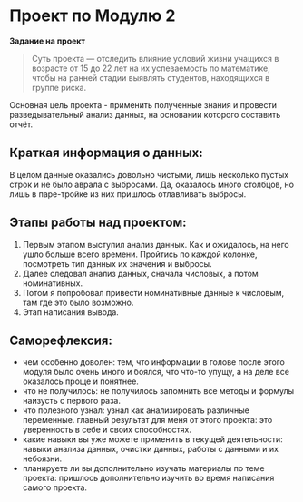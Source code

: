 # Проект по Модулю 2

**Задание на проект**

> Суть проекта — отследить влияние условий жизни учащихся в возрасте от 15 до 22 лет на их успеваемость по математике, чтобы на ранней стадии выявлять студентов, находящихся в группе риска.

Основная цель проекта - применить полученные знания и провести разведывательный анализ данных, на основании которого составить отчёт.

## Краткая информация о данных:
В целом данные оказались довольно чистыми, лишь несколько пустых строк и не было аврала с выбросами. Да, оказалось много столбцов, но лишь в паре-тройке из них пришлось отлавливать выбросы.


## Этапы работы над проектом:
1. Первым этапом выступил анализ данных. Как и ожидалось, на него ушло больше всего времени. Пройтись по каждой колонке, посмотреть тип данных их значения и выбросы.
2. Далее следовал анализ данных, сначала числовых, а потом номинативных.
3. Потом я попробовал привести номинативные данные к числовым, там где это было возможно.
4. Этап написания вывода.


## Саморефлексия:
+ чем особенно доволен: тем, что информации в голове после этого модуля было очень много и боялся, что что-то упущу, а на деле все оказалось проще и понятнее.
+ что не получилось: не получилось запомнить все методы и формулы наизусть с первого раза.
+ что полезного узнал: узнал как анализировать различные переменные.
главный результат для меня от этого проекта: это уверенность в себе и своих способностях.
+ какие навыки вы уже можете применить в текущей деятельности: навыки анализа данных, очистки данных, работы с данными и их небоязни.
+ планируете ли вы дополнительно изучать материалы по теме проекта: пришлось дополнительно изучить во время написания самого проекта.

